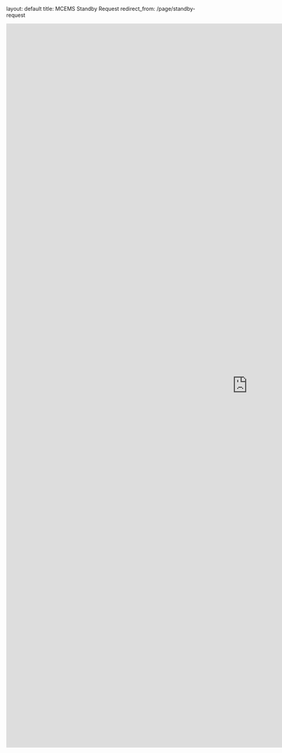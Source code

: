 layout: default
title: MCEMS Standby Request
redirect_from: /page/standby-request

<iframe src="https://docs.google.com/forms/d/e/1FAIpQLSfvvoDqS35_y_XDWiNrsKNtNx33X3vkQ7vtu7160xWx9_MDlQ/viewform?embedded=true" width="1280" height="1920" frameborder="0" marginheight="0" marginwidth="0">Loading…</iframe>
  
